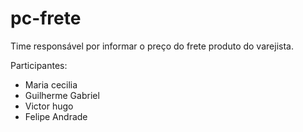 # pc-frete  

Time responsável por informar o preço do frete produto do varejista.

Participantes:

- Maria cecilia
- Guilherme Gabriel
- Victor hugo
- Felipe Andrade
